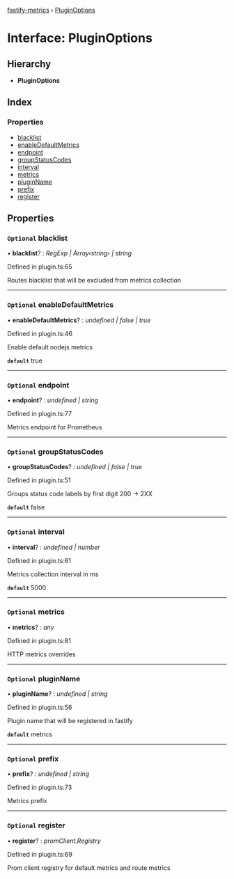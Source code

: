 [fastify-metrics](../README.md) › [PluginOptions](pluginoptions.md)

# Interface: PluginOptions

## Hierarchy

* **PluginOptions**

## Index

### Properties

* [blacklist](pluginoptions.md#optional-blacklist)
* [enableDefaultMetrics](pluginoptions.md#optional-enabledefaultmetrics)
* [endpoint](pluginoptions.md#optional-endpoint)
* [groupStatusCodes](pluginoptions.md#optional-groupstatuscodes)
* [interval](pluginoptions.md#optional-interval)
* [metrics](pluginoptions.md#optional-metrics)
* [pluginName](pluginoptions.md#optional-pluginname)
* [prefix](pluginoptions.md#optional-prefix)
* [register](pluginoptions.md#optional-register)

## Properties

### `Optional` blacklist

• **blacklist**? : *RegExp | Array‹string› | string*

Defined in plugin.ts:65

Routes blacklist that will be excluded from metrics collection

___

### `Optional` enableDefaultMetrics

• **enableDefaultMetrics**? : *undefined | false | true*

Defined in plugin.ts:46

Enable default nodejs metrics

**`default`** true

___

### `Optional` endpoint

• **endpoint**? : *undefined | string*

Defined in plugin.ts:77

Metrics endpoint for Prometheus

___

### `Optional` groupStatusCodes

• **groupStatusCodes**? : *undefined | false | true*

Defined in plugin.ts:51

Groups status code labels by first digit 200 -> 2XX

**`default`** false

___

### `Optional` interval

• **interval**? : *undefined | number*

Defined in plugin.ts:61

Metrics collection interval in ms

**`default`** 5000

___

### `Optional` metrics

• **metrics**? : *any*

Defined in plugin.ts:81

HTTP metrics overrides

___

### `Optional` pluginName

• **pluginName**? : *undefined | string*

Defined in plugin.ts:56

Plugin name that will be registered in fastify

**`default`** metrics

___

### `Optional` prefix

• **prefix**? : *undefined | string*

Defined in plugin.ts:73

Metrics prefix

___

### `Optional` register

• **register**? : *promClient.Registry*

Defined in plugin.ts:69

Prom client registry for default metrics and route metrics
